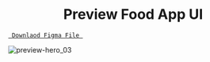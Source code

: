 <h1 align="center">Preview Food App UI</h1>

<a align ="center" href="https://github.com/RanawatTech/Mobile-App-UI/blob/main/Food_app_/food_app.fig"> `  Downlaod Figma File  `</a>


![preview-hero_03](https://github.com/RanawatTech/Mobile-App-UI/blob/main/Food_app_/Preview%20food%20app.png)
